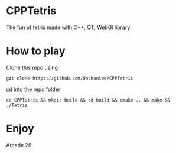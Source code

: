 # CPPTetris

The fun of tetris made with C++, QT, WebGl library 

# How to play

Clone this repo using 

`git clone https://github.com/Unchanted/CPPTetris`

cd into the repo folder 

``cd CPPTetris && mkdir build && cd build && cmake .. && make && ./Tetris``

# Enjoy

Arcade 28
